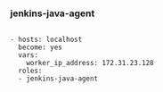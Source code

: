 ### jenkins-java-agent

```

- hosts: localhost
  become: yes
  vars:
    worker_ip_address: 172.31.23.128
  roles:
  - jenkins-java-agent

```